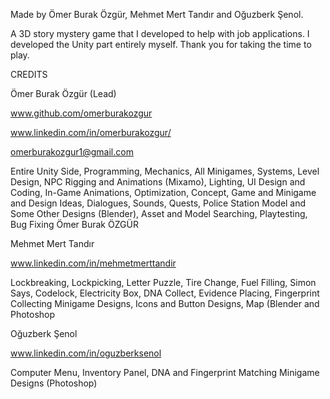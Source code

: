 Made by  Ömer Burak Özgür, Mehmet Mert Tandır and Oğuzberk Şenol.

A 3D story mystery game that I developed to help with job applications. I developed the Unity part entirely myself. Thank you for taking the time to play.

CREDITS

Ömer Burak Özgür (Lead) 

www.github.com/omerburakozgur

www.linkedin.com/in/omerburakozgur/ 

 omerburakozgur1@gmail.com

Entire Unity Side, Programming, Mechanics, All Minigames, Systems, Level Design, NPC Rigging and Animations (Mixamo), Lighting, UI Design and Coding, In-Game Animations, Optimization, Concept, Game and Minigame and Design Ideas, Dialogues, Sounds, Quests, Police Station Model and Some Other Designs (Blender), Asset and Model Searching, Playtesting, Bug Fixing Ömer Burak ÖZGÜR

Mehmet Mert Tandır 

www.linkedin.com/in/mehmetmerttandir

Lockbreaking, Lockpicking, Letter Puzzle, Tire Change, Fuel Filling, Simon Says, Codelock, Electricity Box, DNA Collect, Evidence Placing, Fingerprint Collecting Minigame Designs, Icons and Button Designs, Map (Blender and Photoshop

Oğuzberk Şenol

www.linkedin.com/in/oguzberksenol

Computer Menu, Inventory Panel, DNA and Fingerprint Matching Minigame Designs (Photoshop)
